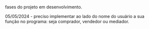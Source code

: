 fases do projeto em desenvolvimento.

05/05/2024 - preciso implementar ao lado do nome do usuário a sua função no programa: seja comprador, vendedor ou mediador.
